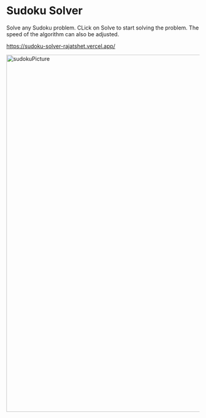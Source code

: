 # Sudoku Solver
Solve any Sudoku problem.
CLick on Solve to start solving the problem.
The speed of the algorithm can also be adjusted.

https://sudoku-solver-rajatshet.vercel.app/

<img width="931" alt="sudokuPicture" src="https://user-images.githubusercontent.com/82999654/141134866-ce359e2e-3c97-43a4-ba16-856bab25cd04.png">
